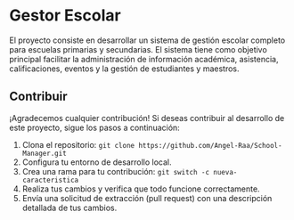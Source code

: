 # Gestor Escolar

El proyecto consiste en desarrollar un sistema de gestión escolar completo para escuelas primarias y secundarias. El sistema tiene como objetivo principal facilitar la administración de información académica, asistencia, calificaciones, eventos y la gestión de estudiantes y maestros.



## Contribuir

¡Agradecemos cualquier contribución! Si deseas contribuir al desarrollo de este proyecto, sigue los pasos a continuación:

1. Clona el repositorio: `git clone https://github.com/Angel-Raa/School-Manager.git`
2. Configura tu entorno de desarrollo local.
3. Crea una rama para tu contribución: `git switch -c nueva-caracteristica`
4. Realiza tus cambios y verifica que todo funcione correctamente.
5. Envía una solicitud de extracción (pull request) con una descripción detallada de tus cambios.

